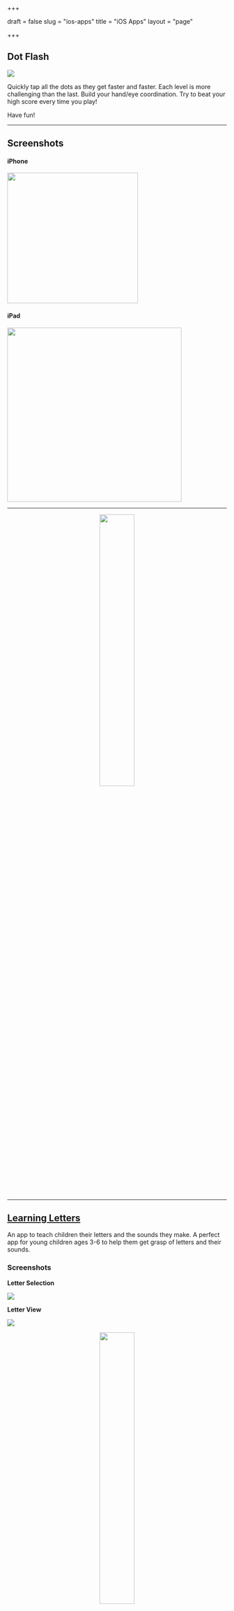 +++

draft = false
slug = "ios-apps"
title = "iOS Apps"
layout = "page"

+++

## Dot Flash


![](https://note.io/1BjqGfl)

Quickly tap all the dots as they get faster and faster.  Each level is more challenging than the last.  Build your hand/eye coordination.  Try to beat your high score every time you play!

Have fun!

---

## Screenshots

#### iPhone

<img src="https://note.io/1BLqFjk" width="300px"></img>


#### iPad

<img src="https://note.io/1BLqEM4" width="400px"></img>

---

<center><a href="#"><img src="https://minote.net/images/appstore@2x.png" width="40%"></img></a></center>

---

## [Learning Letters](https://wyattpfeil.com/ios-apps-learning-letters)

An app to teach children their letters and the sounds they make.  A perfect app for young children ages 3-6 to help them get  grasp of letters and their sounds.

### Screenshots

**Letter Selection**

![](https://s3.amazonaws.com/f.cl.ly/items/3Q2p3z3m102J3m383s2k/Image%202015-03-22%20at%2010.41.01%20PM.png)

**Letter View**

![](https://s3.amazonaws.com/f.cl.ly/items/0t3y0I0D0a1v230w2f2z/Image%202015-03-22%20at%2010.42.01%20PM.png)

<center><a href="#"><img src="https://minote.net/images/appstore@2x.png" width="40%"></img></a></center>

---
